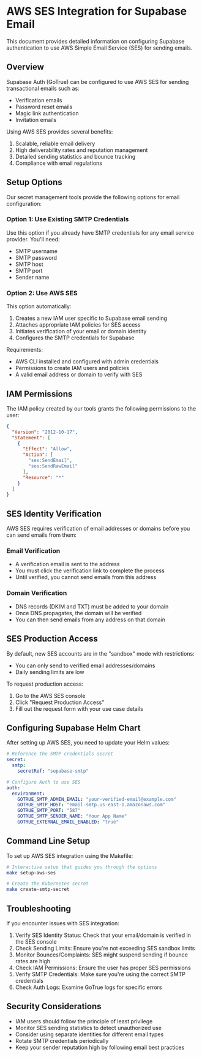 # AWS SES Integration for Supabase Email

This document provides detailed information on configuring Supabase authentication to use AWS Simple Email Service (SES) for sending emails.

## Overview

Supabase Auth (GoTrue) can be configured to use AWS SES for sending transactional emails such as:
- Verification emails
- Password reset emails
- Magic link authentication
- Invitation emails

Using AWS SES provides several benefits:
1. Scalable, reliable email delivery
2. High deliverability rates and reputation management
3. Detailed sending statistics and bounce tracking
4. Compliance with email regulations

## Setup Options

Our secret management tools provide the following options for email configuration:

### Option 1: Use Existing SMTP Credentials

Use this option if you already have SMTP credentials for any email service provider. You'll need:

- SMTP username
- SMTP password
- SMTP host
- SMTP port
- Sender name

### Option 2: Use AWS SES

This option automatically:

1. Creates a new IAM user specific to Supabase email sending
2. Attaches appropriate IAM policies for SES access
3. Initiates verification of your email or domain identity
4. Configures the SMTP credentials for Supabase

Requirements:
- AWS CLI installed and configured with admin credentials
- Permissions to create IAM users and policies
- A valid email address or domain to verify with SES

## IAM Permissions

The IAM policy created by our tools grants the following permissions to the user:

```json
{
  "Version": "2012-10-17",
  "Statement": [
    {
      "Effect": "Allow",
      "Action": [
        "ses:SendEmail",
        "ses:SendRawEmail"
      ],
      "Resource": "*"
    }
  ]
}
```

## SES Identity Verification

AWS SES requires verification of email addresses or domains before you can send emails from them:

### Email Verification
- A verification email is sent to the address
- You must click the verification link to complete the process
- Until verified, you cannot send emails from this address

### Domain Verification
- DNS records (DKIM and TXT) must be added to your domain
- Once DNS propagates, the domain will be verified
- You can then send emails from any address on that domain

## SES Production Access

By default, new SES accounts are in the "sandbox" mode with restrictions:
- You can only send to verified email addresses/domains
- Daily sending limits are low

To request production access:
1. Go to the AWS SES console
2. Click "Request Production Access"
3. Fill out the request form with your use case details

## Configuring Supabase Helm Chart

After setting up AWS SES, you need to update your Helm values:

```yaml
# Reference the SMTP credentials secret
secret:
  smtp:
    secretRef: "supabase-smtp"

# Configure Auth to use SES
auth:
  environment:
    GOTRUE_SMTP_ADMIN_EMAIL: "your-verified-email@example.com"
    GOTRUE_SMTP_HOST: "email-smtp.us-east-1.amazonaws.com"
    GOTRUE_SMTP_PORT: "587"
    GOTRUE_SMTP_SENDER_NAME: "Your App Name"
    GOTRUE_EXTERNAL_EMAIL_ENABLED: "true"
```

## Command Line Setup

To set up AWS SES integration using the Makefile:

```bash
# Interactive setup that guides you through the options
make setup-aws-ses

# Create the Kubernetes secret
make create-smtp-secret
```

## Troubleshooting

If you encounter issues with SES integration:

1. Verify SES Identity Status: Check that your email/domain is verified in the SES console
2. Check Sending Limits: Ensure you're not exceeding SES sandbox limits
3. Monitor Bounces/Complaints: SES might suspend sending if bounce rates are high
4. Check IAM Permissions: Ensure the user has proper SES permissions
5. Verify SMTP Credentials: Make sure you're using the correct SMTP credentials
6. Check Auth Logs: Examine GoTrue logs for specific errors

## Security Considerations

- IAM users should follow the principle of least privilege
- Monitor SES sending statistics to detect unauthorized use
- Consider using separate identities for different email types
- Rotate SMTP credentials periodically
- Keep your sender reputation high by following email best practices 